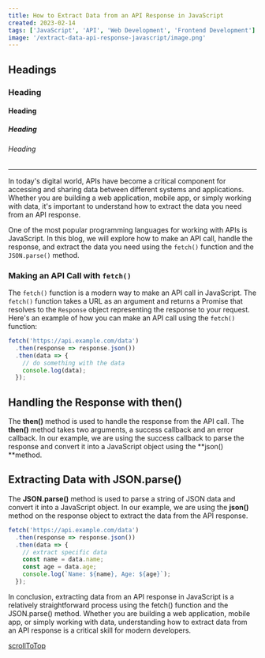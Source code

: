 ```yaml
---
title: How to Extract Data from an API Response in JavaScript
created: 2023-02-14
tags: ['JavaScript', 'API', 'Web Development', 'Frontend Development']
image: '/extract-data-api-response-javascript/image.png'
---
```


## Headings

### Heading

#### Heading

##### Heading

###### Heading

---

In today's digital world, APIs have become a critical component for accessing and sharing data between different systems and applications. Whether you are building a web application, mobile app, or simply working with data, it's important to understand how to extract the data you need from an API response.

One of the most popular programming languages for working with APIs is JavaScript. In this blog, we will explore how to make an API call, handle the response, and extract the data you need using the `fetch()` function and the `JSON.parse()` method.

### Making an API Call with `fetch()`

The `fetch()` function is a modern way to make an API call in JavaScript. The `fetch()` function takes a URL as an argument and returns a Promise that resolves to the `Response` object representing the response to your request. Here's an example of how you can make an API call using the `fetch()` function:

```javascript
fetch('https://api.example.com/data')
  .then(response => response.json())
  .then(data => {
    // do something with the data
    console.log(data);
  });

```

## Handling the Response with then()
The **then()** method is used to handle the response from the API call. The **then()** method takes two arguments, a success callback and an error callback. In our example, we are using the success callback to parse the response and convert it into a JavaScript object using the **json() **method.

## Extracting Data with JSON.parse()
The **JSON.parse()** method is used to parse a string of JSON data and convert it into a JavaScript object. In our example, we are using the **json()** method on the response object to extract the data from the API response.


```javascript
fetch('https://api.example.com/data')
  .then(response => response.json())
  .then(data => {
    // extract specific data
    const name = data.name;
    const age = data.age;
    console.log(`Name: ${name}, Age: ${age}`);
  });

```

In conclusion, extracting data from an API response in JavaScript is a relatively straightforward process using the fetch() function and the JSON.parse() method. Whether you are building a web application, mobile app, or simply working with data, understanding how to extract data from an API response is a critical skill for modern developers.


[scrollToTop](#headings)